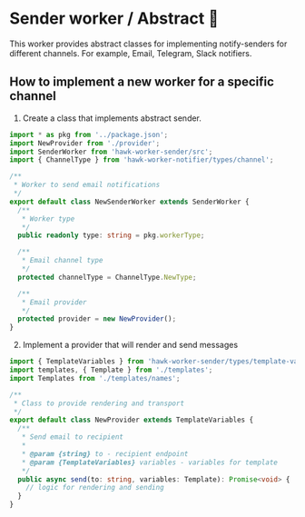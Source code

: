 # Sender worker / Abstract 🧰

This worker provides abstract classes for implementing notify-senders for different channels. For example, Email, Telegram, Slack notifiers.

## How to implement a new worker for a specific channel

1. Create a class that implements abstract sender.

```ts
import * as pkg from '../package.json';
import NewProvider from './provider';
import SenderWorker from 'hawk-worker-sender/src';
import { ChannelType } from 'hawk-worker-notifier/types/channel';

/**
 * Worker to send email notifications
 */
export default class NewSenderWorker extends SenderWorker {
  /**
   * Worker type
   */
  public readonly type: string = pkg.workerType;

  /**
   * Email channel type
   */
  protected channelType = ChannelType.NewType;

  /**
   * Email provider
   */
  protected provider = new NewProvider();
}
```

2. Implement a provider that will render and send messages

```ts
import { TemplateVariables } from 'hawk-worker-sender/types/template-variables';
import templates, { Template } from './templates';
import Templates from './templates/names';

/**
 * Class to provide rendering and transport
 */
export default class NewProvider extends TemplateVariables {
  /**
   * Send email to recipient
   *
   * @param {string} to - recipient endpoint
   * @param {TemplateVariables} variables - variables for template
   */
  public async send(to: string, variables: Template): Promise<void> {
    // logic for rendering and sending
  }
}
```
